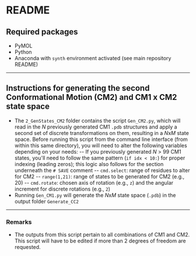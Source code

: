 # README
## Required packages
- PyMOL
- Python
- Anaconda with `synth` environment activated (see main repository README)

---

## Instructions for generating the second Conformational Motion (CM2) and CM1 x CM2 state space
- The `2_GenStates_CM2` folder contains the script `Gen_CM2.py`, which will read in the *N* previously generated CM1 `.pdb` structures and apply a second set of discrete transformations on them, resulting in a *N*x*M* state space. Before running this script from the command line interface (from within this same directory), you will need to alter the following variables depending on your needs:
-- If you previously generated *N* > 99 CM1 states, you'll need to follow the same pattern (`if idx < 10:`) for proper indexing (leading zeros); this logic also follows for the section underneath the `# SAVE` comment
-- `cmd.select`: range of residues to alter for CM2
-- `range(1,21)`: range of states to be generated for CM2 (e.g., 20)
-- `cmd.rotate`: chosen axis of rotation (e.g., `z`) and the angular increment for discrete rotations (e.g., `2`)
- Running `Gen_CM1.py` will generate the *N*x*M* state space (`.pdb`) in the output folder `Generate_CC2`

---

### Remarks
- The outputs from this script pertain to all combinations of CM1 and CM2. This script will have to be edited if more than 2 degrees of freedom are requested.
